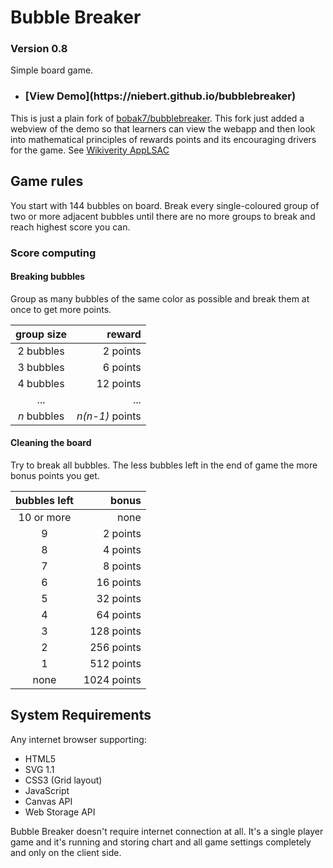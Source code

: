 

# Bubble Breaker
### Version 0.8

Simple board game. 

* <h3> [View Demo](https://niebert.github.io/bubblebreaker) </h3>

This is just a plain fork of [bobak7/bubblebreaker](https://github.com/bobak7/bubblebreaker). This fork just added a webview of the demo so that learners can view the webapp and then look into mathematical principles of rewards points and its encouraging drivers for the game. See [Wikiverity AppLSAC]()


## Game rules

You start with 144 bubbles on board. Break every single-coloured group of two or more adjacent bubbles until there are no more groups to break and reach highest score you can.

### Score computing

#### Breaking bubbles

Group as many bubbles of the same color as possible and break them at once to get more points.


| group size  | reward          |
|:-----------:| ---------------:|
| 2 bubbles   | 2 points        |
| 3 bubbles   | 6 points        |
| 4 bubbles   | 12 points       |
| ...         | ...             |
| *n* bubbles | *n(n-1)* points |

#### Cleaning the board

Try to break all bubbles. The less bubbles left in the end of game the more bonus points you get.

| bubbles left | bonus       |
|:------------:| -----------:|
| 10 or more   | none        |
| 9            | 2 points    |
| 8            | 4 points    |
| 7            | 8 points    |
| 6            | 16 points   |
| 5            | 32 points   |
| 4            | 64 points   |
| 3            | 128 points  |
| 2            | 256 points  |
| 1            | 512 points  |
| none         | 1024 points |



## System Requirements

Any internet browser supporting:

* HTML5
* SVG 1.1
* CSS3 (Grid layout)
* JavaScript
* Canvas API
* Web Storage API

Bubble Breaker doesn't require internet connection at all. It's a single player game and it's running and storing chart and all game settings completely and only on the client side.
